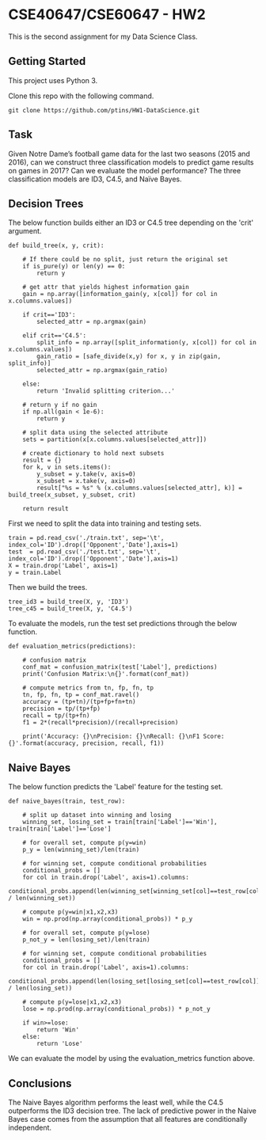 # CSE40647/CSE60647 - HW2

This is the second assignment for my Data Science Class.

## Getting Started

This project uses Python 3.

Clone this repo with the following command.

```
git clone https://github.com/ptins/HW1-DataScience.git
```

## Task

Given Notre Dame’s football game data for the last two seasons (2015 and 2016), can we
construct three classification models to predict game results on games in 2017? Can we evaluate
the model performance? The three classification models are ID3, C4.5, and Naïve Bayes.

## Decision Trees

The below function builds either an ID3 or C4.5 tree depending on the 'crit' argument.

```
def build_tree(x, y, crit):
    
    # If there could be no split, just return the original set
    if is_pure(y) or len(y) == 0:
        return y

    # get attr that yields highest information gain
    gain = np.array([information_gain(y, x[col]) for col in x.columns.values])
    
    if crit=='ID3':
        selected_attr = np.argmax(gain)
    
    elif crit=='C4.5':
        split_info = np.array([split_information(y, x[col]) for col in x.columns.values])
        gain_ratio = [safe_divide(x,y) for x, y in zip(gain, split_info)]
        selected_attr = np.argmax(gain_ratio)
    
    else:
        return 'Invalid splitting criterion...'
    
    # return y if no gain
    if np.all(gain < 1e-6):
        return y

    # split data using the selected attribute
    sets = partition(x[x.columns.values[selected_attr]])

    # create dictionary to hold next subsets
    result = {}
    for k, v in sets.items():
        y_subset = y.take(v, axis=0)
        x_subset = x.take(v, axis=0)
        result["%s = %s" % (x.columns.values[selected_attr], k)] = build_tree(x_subset, y_subset, crit)

    return result
```

First we need to split the data into training and testing sets.

```
train = pd.read_csv('./train.txt', sep='\t', index_col='ID').drop(['Opponent','Date'],axis=1)
test  = pd.read_csv('./test.txt', sep='\t', index_col='ID').drop(['Opponent','Date'],axis=1)
X = train.drop('Label', axis=1)
y = train.Label
```

Then we build the trees.

```
tree_id3 = build_tree(X, y, 'ID3')
tree_c45 = build_tree(X, y, 'C4.5')
```

To evaluate the models, run the test set predictions through the below function.

```
def evaluation_metrics(predictions):

    # confusion matrix
    conf_mat = confusion_matrix(test['Label'], predictions)
    print('Confusion Matrix:\n{}'.format(conf_mat))
    
    # compute metrics from tn, fp, fn, tp
    tn, fp, fn, tp = conf_mat.ravel()
    accuracy = (tp+tn)/(tp+fp+fn+tn)
    precision = tp/(tp+fp)
    recall = tp/(tp+fn)
    f1 = 2*(recall*precision)/(recall+precision)

    print('Accuracy: {}\nPrecision: {}\nRecall: {}\nF1 Score: {}'.format(accuracy, precision, recall, f1))
```

## Naive Bayes

The below function predicts the 'Label' feature for the testing set.

```
def naive_bayes(train, test_row):
    
    # split up dataset into winning and losing
    winning_set, losing_set = train[train['Label']=='Win'], train[train['Label']=='Lose']
    
    # for overall set, compute p(y=win)
    p_y = len(winning_set)/len(train)
    
    # for winning set, compute conditional probabilities
    conditional_probs = []
    for col in train.drop('Label', axis=1).columns:
        conditional_probs.append(len(winning_set[winning_set[col]==test_row[col]]) / len(winning_set))
    
    # compute p(y=win|x1,x2,x3) 
    win = np.prod(np.array(conditional_probs)) * p_y
    
    # for overall set, compute p(y=lose)
    p_not_y = len(losing_set)/len(train)

    # for winning set, compute conditional probabilities
    conditional_probs = []
    for col in train.drop('Label', axis=1).columns:
        conditional_probs.append(len(losing_set[losing_set[col]==test_row[col]]) / len(losing_set))
    
    # compute p(y=lose|x1,x2,x3)
    lose = np.prod(np.array(conditional_probs)) * p_not_y
         
    if win>=lose:
        return 'Win'
    else:
        return 'Lose'
```

We can evaluate the model by using the evaluation_metrics function above.

## Conclusions

The Naive Bayes algorithm performs the least well, while the C4.5 outperforms the ID3 decision tree. The lack of predictive power in the Naive Bayes case comes from the assumption that all features are conditionally independent.
